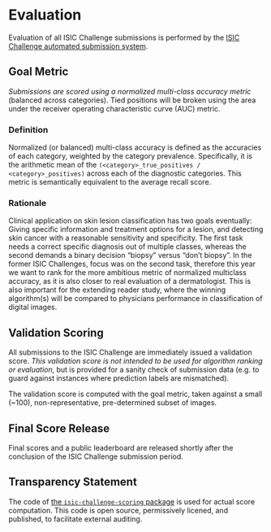 # Evaluation
Evaluation of all ISIC Challenge submissions is performed by the
[ISIC Challenge automated submission system](https://challenge.isic-archive.com/).

## Goal Metric
*Submissions are scored using a normalized multi-class accuracy metric* (balanced across categories).
Tied positions will be broken using the area under the receiver operating characteristic curve
(AUC) metric.

### Definition
Normalized (or balanced) multi-class accuracy is defined as the accuracies of each category,
weighted by the category prevalence. Specifically, it is the arithmetic mean of the
`(<category>_true_positives / <category>_positives)` across each of the diagnostic categories. This
metric is semantically equivalent to the average recall score.

### Rationale
Clinical application on skin lesion classification has two goals eventually: Giving specific
information and treatment options for a lesion, and detecting skin cancer with a reasonable
sensitivity and specificity. The first task needs a correct specific diagnosis out of multiple
classes, whereas the second demands a binary decision “biopsy” versus “don’t biopsy”. In the
former ISIC Challenges, focus was on the second task, therefore this year we want to rank for the
more ambitious metric of normalized multiclass accuracy, as it is also closer to real evaluation of
a dermatologist. This is also important for the extending reader study, where the winning
algorithm(s) will be compared to physicians performance in classification of digital images.

## Validation Scoring
All submissions to the ISIC Challenge are immediately issued a validation score. *This validation
score is not intended to be used for algorithm ranking or evaluation*, but is provided for a sanity
check of submission data (e.g. to guard against instances where prediction labels are mismatched).

The validation score is computed with the goal metric, taken against a small (~100),
non-representative, pre-determined subset of images.

## Final Score Release
Final scores and a public leaderboard are released shortly after the conclusion of the ISIC
Challenge submission period.

## Transparency Statement
The code of
[the `isic-challenge-scoring` package](https://github.com/ImageMarkup/isic-challenge-scoring/)
is used for actual score computation. This code is open source, permissively licened, and published,
to facilitate external auditing.
